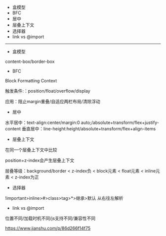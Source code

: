 * 盒模型
* BFC
* 居中
* 层叠上下文
* 选择器
* link vs @import

---

* 盒模型

content-box/border-box

* BFC

Block Formatting Context

触发条件:：position/float/overflow/display

应用：阻止margin重叠/自适应两栏布局/清除浮动

* 居中

水平居中：text-align:center/margin:0 auto;/absolute+transform/flex+justify-content
垂直居中：line-height:height/absolute+transform/flex+align-items

* 层叠上下文

在同一个层叠上下文中比较

position+z-index会产生层叠上下文

层叠等级：background/border < z-index负 < block元素 < float元素 < inline元素 < z-index为正

* 选择器

!important>inline>#>class>tag>*>继承>默认 从右往左解析

* link vs @import

位置不同/加载时机不同/js支持不同/兼容性不同

https://www.jianshu.com/p/86d266f14f75